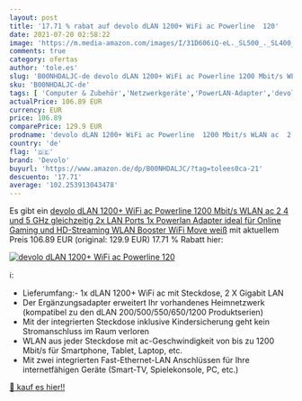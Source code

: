 ```yaml
---
layout: post
title: '17.71 % rabat auf devolo dLAN 1200+ WiFi ac Powerline  120'
date: 2021-07-20 02:58:22
image: 'https://m.media-amazon.com/images/I/31D606iQ-eL._SL500_._SL400_.jpg'
comments: true
category: ofertas
author: 'tole.es'
slug: 'B00NHDALJC-de devolo dLAN 1200+ WiFi ac Powerline 1200 Mbit/s WLAN ac 2...'
sku: 'B00NHDALJC-de'
tags: [ 'Computer & Zubehör','Netzwerkgeräte','PowerLAN-Adapter','devolo', ]
actualPrice: 106.89 EUR
currency: EUR
price: 106.89
comparePrice: 129.9 EUR
prodname: 'devolo dLAN 1200+ WiFi ac Powerline  1200 Mbit/s WLAN ac  2 4 und 5 GHz gleichzeitig  2x LAN Ports  1x Powerlan Adapter ideal für Online Gaming und HD-Streaming  WLAN Booster  WiFi Move  weiß'
country: 'de'
flag: '🇩🇪'
brand: 'Devolo'
buyurl: 'https://www.amazon.de/dp/B00NHDALJC/?tag=tolees0ca-21'
descuento: '17.71'
average: '102.253913043478'
---
```


Es gibt ein [devolo dLAN 1200+ WiFi ac Powerline  1200 Mbit/s WLAN ac  2 4 und 5 GHz gleichzeitig  2x LAN Ports  1x Powerlan Adapter ideal für Online Gaming und HD-Streaming  WLAN Booster  WiFi Move  weiß](https://www.amazon.de/dp/B00NHDALJC/?tag=tolees0ca-21) mit aktuellem Preis 106.89 EUR (original: 129.9 EUR) 17.71 % Rabatt hier:

[![devolo dLAN 1200+ WiFi ac Powerline  120](https://m.media-amazon.com/images/I/31D606iQ-eL._SL500_._SL400_.jpg)](https://www.amazon.de/dp/B00NHDALJC/?tag=tolees0ca-21)

ℹ️:

- Lieferumfang:- 1x dLAN 1200+ WiFi ac mit Steckdose, 2 X Gigabit LAN
- Der Ergänzungsadapter erweitert Ihr vorhandenes Heimnetzwerk (kompatibel zu den dLAN 200/500/550/650/1200 Produktserien)
- Mit der integrierten Steckdose inklusive Kindersicherung geht kein Stromanschluss im Raum verloren
- WLAN aus jeder Steckdose mit ac-Geschwindigkeit von bis zu 1200 Mbit/s für Smartphone, Tablet, Laptop, etc.
- Mit zwei integrierten Fast-Ethernet-LAN Anschlüssen für Ihre internetfähigen Geräte (Smart-TV, Spielekonsole, PC, etc.)

[🛒 kauf es hier!!](https://www.amazon.de/dp/B00NHDALJC/?tag=tolees0ca-21)
